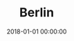 ---
layout: post
title: Berlin
description:
date: 2018-01-01 00:00:00
s3Path:
loQualPath: /2018/01/berlin-rotation-fixed/berlin-rotation-fixed-compressed.jpg
hiQualPath: /2018/01/berlin-rotation-fixed/berlin-rotation-fixed.jpg
---
